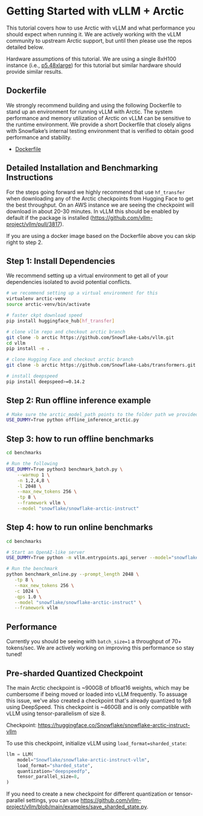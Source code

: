 # Getting Started with vLLM + Arctic
This tutorial covers how to use Arctic with vLLM and what performance you should expect when running it. We are actively 
working with the vLLM community to upstream Arctic support, but until then please use the repos detailed below.

Hardware assumptions of this tutorial. We are using a single 8xH100 instance (i.e., [p5.48xlarge](https://aws.amazon.com/ec2/instance-types/p5/)) 
for this tutorial but similar hardware should provide similar results.

## Dockerfile
We strongly recommend building and using the following Dockerfile to stand up an environment for running vLLM with Arctic. 
The system performance and memory utilization of Arctic on vLLM can be sensitive to the runtime environment. We provide a 
short Dockerfile that closely aligns with Snowflake’s internal testing environment that is verified to obtain good 
performance and stability.

* [Dockerfile](Dockerfile)

## Detailed Installation and Benchmarking Instructions

For the steps going forward we highly recommend that use `hf_transfer` when downloading any of the Arctic checkpoints 
from Hugging Face to get the best throughput. On an AWS instance we are seeing the checkpoint will download in about 20-30 minutes. In vLLM 
this should be enabled by default if the package is installed (https://github.com/vllm-project/vllm/pull/3817).

If you are using a docker image based on the Dockerfile above you can skip right to step 2.

## Step 1: Install Dependencies

We recommend setting up a virtual environment to get all of your dependencies isolated to avoid potential conflicts.

```bash
# we recommend setting up a virtual environment for this
virtualenv arctic-venv
source arctic-venv/bin/activate

# faster ckpt download speed
pip install huggingface_hub[hf_transfer]

# clone vllm repo and checkout arctic branch
git clone -b arctic https://github.com/Snowflake-Labs/vllm.git
cd vllm
pip install -e .

# clone Hugging Face and checkout arctic branch
git clone -b arctic https://github.com/Snowflake-Labs/transformers.git

# install deepspeed
pip install deepspeed>=0.14.2
```

## Step 2: Run offline inference example

```bash
# Make sure the arctic_model_path points to the folder path we provided.
USE_DUMMY=True python offline_inference_arctic.py
```

## Step 3: how to run offline benchmarks

```bash
cd benchmarks

# Run the following
USE_DUMMY=True python3 benchmark_batch.py \
    --warmup 1 \
    -n 1,2,4,8 \
    -l 2048 \
    --max_new_tokens 256 \
    -tp 8 \
    --framework vllm \
    --model "snowflake/snowflake-arctic-instruct"
```

## Step 4: how to run online benchmarks

```bash
cd benchmarks

# Start an OpenAI-like server
USE_DUMMY=True python -m vllm.entrypoints.api_server --model="snowflake/snowflake-arctic-instruct" -tp=8 --quantization deepspeedfp

# Run the benchmark
python benchmark_online.py --prompt_length 2048 \
   -tp 8 \
   --max_new_tokens 256 \
   -c 1024 \
   -qps 1.0 \
   --model "snowflake/snowflake-arctic-instruct" \
   --framework vllm
```

## Performance

Currently you should be seeing with `batch_size=1` a throughput of 70+ tokens/sec. We are actively 
working on improving this performance so stay tuned!

## Pre-sharded Quantized Checkpoint

The main Arctic checkpoint is ~900GB of bfloat16 weights, which may be cumbersome if being moved or loaded into vLLM frequently. To assuage this issue, we've also created a checkpoint that's already quantized to fp8 using DeepSpeed. This checkpoint is ~460GB and is only compatible with vLLM using tensor-parallelism of size 8.

Checkpoint: https://huggingface.co/Snowflake/snowflake-arctic-instruct-vllm

To use this checkpoint, initialize vLLM using `load_format=sharded_state`:
```python
llm = LLM(
    model="Snowflake/snowflake-arctic-instruct-vllm",
    load_format="sharded_state",
    quantization="deepspeedfp",
    tensor_parallel_size=8,
)
```

If you need to create a new checkpoint for different quantization or tensor-parallel settings, you can use https://github.com/vllm-project/vllm/blob/main/examples/save_sharded_state.py.